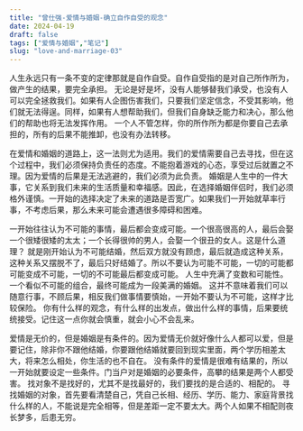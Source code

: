 ```yaml
---
title: "曾仕强-爱情与婚姻-确立自作自受的观念"
date: 2024-04-19
draft: false
tags: ["爱情与婚姻","笔记"]
slug: "love-and-marriage-03"
---
```


人生永远只有一条不变的定律那就是自作自受。自作自受指的是对自己所作所为，做产生的结果，要完全承担。
无论是好是坏，没有人能够替我们承受，也没有人可以完全拯救我们。如果有人企图伤害我们，只要我们坚定信念，不受其影响，他们就无法得逞。同样，如果有人想帮助我们，但我们自身缺乏能力和决心，那么他们的帮助也将无法发挥作用。
一个人不管怎样，你的所作所为都是你要自己去承担的，所有的后果不能推卸，也没有办法转移。

在爱情和婚姻的道路上，这一法则尤为适用。我们的爱情需要自己去寻找，但在这个过程中，我们必须保持负责任的态度。不能抱着游戏的心态，享受过后就置之不理。因为爱情的后果是无法逃避的，我们必须为此负责。
婚姻是人生中的一件大事，它关系到我们未来的生活质量和幸福感。因此，在选择婚姻伴侣时，我们必须格外谨慎。一开始的选择决定了未来的道路是否宽广。如果我们一开始就草率行事，不考虑后果，那么未来可能会遭遇很多障碍和困难。

一开始往往认为不可能的事情，最后都会变成可能。一个很高很高的人，最后会娶一个很矮很矮的太太；一个长得很帅的男人，会娶一个很丑的女人。这是什么道理？
就是刚开始认为不可能结婚，然后双方就没有顾虑，最后就造成这种关系，这种关系又摆脱不了，最后只好结婚了。所以不要认为可能不可能，一切的可能都可能变成不可能，一切的不可能最后都变成可能。
人生中充满了变数和可能性。一个看似不可能的组合，最终可能成为一段美满的婚姻。
这并不意味着我们可以随意行事，不顾后果，相反我们做事情要慎始，一开始不要认为不可能，这样才比较保险。
你有什么样的观念，有什么样的出发点，做出什么样的事情，后果要统统接受。记住这一点你就会慎重，就会小心不会乱来。

爱情是无价的，但是婚姻是有条件的。因为爱情无价就好像什么人都可以爱，但是要记住，除非你不跟他结婚，你要跟他结婚就要回到现实里面，两个学历相差太大，将来怎么相处，你生活的也不自在。
没有条件的爱情是很难有结果的，所以一开始就要设定一些条件。门当户对是婚姻的必要条件，高攀的结果是两个人都受害。
找对象不是找好的，尤其不是找最好的，我们要找的是合适的、相配的。
寻找婚姻的对象，首先要看清楚自己，凭自己长相、经历、学历、能力、家庭背景找什么样的人，不能说是完全相等，但是差距一定不要太大。两个人如果不相配则夜长梦多，后患无穷。
